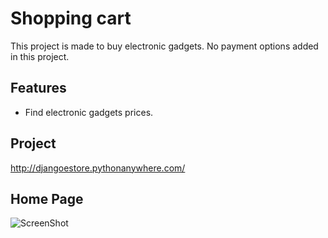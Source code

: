 
# Shopping cart

This project is made to buy electronic gadgets. No payment options added in this project.




## Features

- Find electronic gadgets prices.


## Project

http://djangoestore.pythonanywhere.com/



## Home Page 


![ScreenShot](https://raw.githubusercontent.com/muhammediyas786/Shopping-cart/master/static/img/download.jpg)


